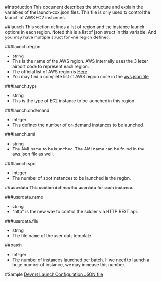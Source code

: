 #Introduction
This document describes the structure and explain the variables of the launch-xxx.json files.
This file is only used to control the launch of AWS EC2 instances.

##launch
This section defines a list of region and the instance launch options in each region.
Noted this is a list of json struct in this variable.  And you may have multiple struct for one region defined.

###launch.region
* string
* This is the name of the AWS region. AWS internally uses the 3 letter airport code to represent each region.
* The official list of AWS region is [Here](https://docs.aws.amazon.com/AmazonRDS/latest/UserGuide/Concepts.RegionsAndAvailabilityZones.html)
* You may find a complete list of AWS region code in the [aws.json file](https://github.com/harmony-one/experiment-deploy/blob/master/configs/aws.json)

###launch.type
* string
* This is the type of EC2 instance to be launched in this region.

###launch.ondemand
* integer
* This defines the number of on-demand instances to be launched.

###launch.ami
* string
* The AMI name to be launched. The AMI name can be found in the aws.json file as well.

###launch.spot
* integer
* The number of spot instances to be launched in the region.

##userdata
This section defines the userdata for each instance.

###userdata.name
* string
* "http" is the new way to control the soldier via HTTP REST api.

###userdata.file
* string
* The file name of the user data template.

##batch
* integer
* The number of instances launched per batch. If we need to launch a huge number of instance, we may increase this number.

#Sample
[Devnet Launch Configuration JSON file](https://docs.google.com/document/d/1ijvu5Bud83AuT9rDC2AaqZlpKMVUqHn9BqP6d3TZRGM/)
